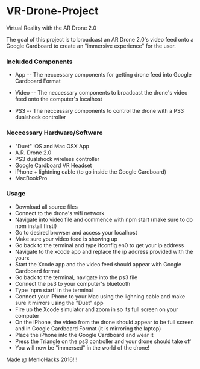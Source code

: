 # VR-Drone-Project

Virtual Reality with the AR Drone 2.0

The goal of this project is to broadcast an AR Drone 2.0's video feed onto a Google Cardboard to create an "immersive experience" for the user.

### Included Components

  * App -- The neccessary components for getting drone feed into Google Cardboard Format

  * Video -- The neccessary components to broadcast the drone's video feed onto the computer's localhost

  * PS3 -- The neccessary components to control the drone with a PS3 dualshock controller

### Neccessary Hardware/Software

  * "Duet" iOS and Mac OSX App
  * A.R. Drone 2.0
  * PS3 dualshock wireless controller
  * Google Cardboard VR Headset
  * iPhone + lightning cable (to go inside the Google Cardboard)
  * MacBookPro

### Usage

  * Download all source files
  * Connect to the drone's wifi network
  * Navigate into video file and commence with npm start (make sure to do npm install first!)
  * Go to desired browser and access your localhost
  * Make sure your video feed is showing up
  * Go back to the terminal and type ifconfig en0 to get your ip address
  * Navigate to the xcode app and replace the ip address provided with the yours
  * Start the Xcode app and the video feed should appear with Google Cardboard format
  * Go back to the terminal, navigate into the ps3 file
  * Connect the ps3 to your computer's bluetooth
  * Type 'npm start' in the terminal
  * Connect your iPhone to your Mac using the lighning cable and make sure it mirrors using the "Duet" app
  * Fire up the Xcode simulator and zoom in so its full screen on your computer
  * On the iPhone, the video from the drone should appear to be full screen and in Google Cardboard Format (it is mirroring the laptop)
  * Place the iPhone into the Google Cardboard and wear it
  * Press the Triangle on the ps3 controller and your drone should take off
  * You will now be "immersed" in the world of the drone!


Made @ MenloHacks 2016!!!
